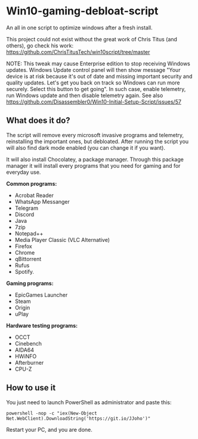 # Win10-gaming-debloat-script
An all in one script to optimize windows after a fresh install.

This project could not exist without the great work of Chris Titus (and others), go check his work: https://github.com/ChrisTitusTech/win10script/tree/master

NOTE: This tweak may cause Enterprise edition to stop receiving Windows updates.
Windows Update control panel will then show message "Your device is at risk because it's out of date and missing important security and quality updates. Let's get you back on track so Windows can run more securely. Select this button to get going".
In such case, enable telemetry, run Windows update and then disable telemetry again. See also https://github.com/Disassembler0/Win10-Initial-Setup-Script/issues/57



## What does it do?

The script will remove every microsoft invasive programs and telemetry, reinstalling the important ones, but debloated. After running the script you will also find dark mode enabled (you can change it if you want). 

It will also install Chocolatey, a package manager. Through this package manager it will install every programs that you need for gaming and for everyday use.

**Common programs:**
- Acrobat Reader 
- WhatsApp Messanger 
- Telegram
- Discord
- Java
- 7zip
- Notepad++
- Media Player Classic (VLC Alternative)
- Firefox
- Chrome
- qBittorrent
- Rufus
- Spotify.

**Gaming programs:**

- EpicGames Launcher
- Steam
- Origin
- uPlay

**Hardware testing programs:**

- OCCT
- Cinebench
- AIDA64
- HWiNFO
- Afterburner
- CPU-Z


## How to use it

You just need to launch PowerShell as administrator and paste this:

    powershell -nop -c "iex(New-Object Net.WebClient).DownloadString('https://git.io/JJoho')"

Restart your PC, and you are done. 
